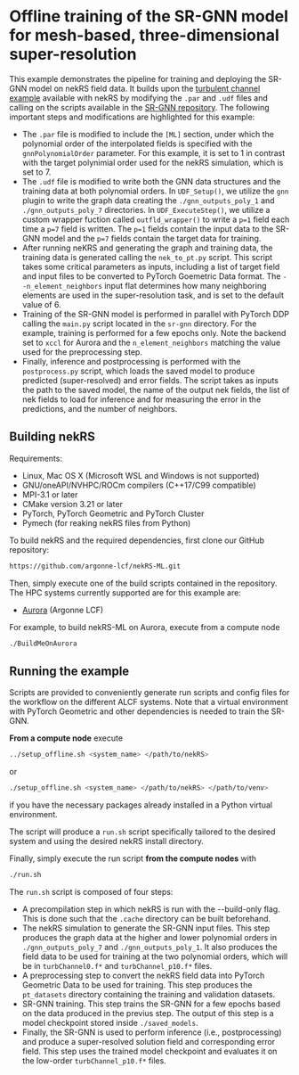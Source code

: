 # Offline training of the SR-GNN model for mesh-based, three-dimensional super-resolution

This example demonstrates the pipeline for training and deploying the SR-GNN model on nekRS field data. It builds upon the [turbulent channel example](../turbChannel/) available with nekRS by modifying the `.par` and `.udf` files and calling on the scripts available in the [SR-GNN repository](../../3rd_party/sr-gnn/).
The following important steps and modifications are highlighted for this example:

* The `.par` file is modified to include the `[ML]` section, under which the polynomial order of the interpolated fields is specified with the `gnnPolynomialOrder` parameter. For this example, it is set to 1 in contrast with the target polynimial order used for the nekRS simulation, which is set to 7.
* The `.udf` file is modified to write both the GNN data structures and the training data at both polynomial orders. In `UDF_Setup()`, we utilize the `gnn` plugin to write the graph data creating the `./gnn_outputs_poly_1` and `./gnn_outputs_poly_7` directories. In `UDF_ExecuteStep()`, we utilize a custom wrapper fuction called `outfld_wrapper()` to write a `p=1` field each time a `p=7` field is written. The `p=1` fields contain the input data to the SR-GNN model and the `p=7` fields contain the target data for training.
* After running neKRS and generating the graph and training data, the training data is generated calling the `nek_to_pt.py` script. This script takes some critical parameters as inputs, including a list of target field and input files to be converted to PyTorch Goemetric Data format. The `--n_element_neighbors` input flat determines how many neighboring elements are used in the super-resolution task, and is set to the default value of 6.
* Training of the SR-GNN model is performed in parallel with PyTorch DDP calling the `main.py` script located in the    `sr-gnn` directory. For the example, training is performed for a few epochs only. Note the backend set to `xccl` for Aurora and the `n_element_neighbors` matching the value used for the preprocessing step. 
* Finally, inference and postprocessing is performed with the `postprocess.py` script, which loads the saved model to produce predicted (super-resolved) and error fields. The script takes as inputs the path to the saved model, the name of the output nek fields, the list of nek fields to load for inference and for measuring the error in the predictions, and the number of neighbors. 


## Building nekRS

Requirements:
* Linux, Mac OS X (Microsoft WSL and Windows is not supported)
* GNU/oneAPI/NVHPC/ROCm compilers (C++17/C99 compatible)
* MPI-3.1 or later
* CMake version 3.21 or later
* PyTorch, PyTorch Geometric and PyTorch Cluster
* Pymech (for reaking nekRS files from Python)

To build nekRS and the required dependencies, first clone our GitHub repository:

```sh
https://github.com/argonne-lcf/nekRS-ML.git
```

Then, simply execute one of the build scripts contained in the repository.
The HPC systems currently supported are for this example are:
* [Aurora](https://docs.alcf.anl.gov/aurora/) (Argonne LCF)

For example, to build nekRS-ML on Aurora, execute from a compute node

```sh
./BuildMeOnAurora
```

## Running the example

Scripts are provided to conveniently generate run scripts and config files for the workflow on the different ALCF systems.
Note that a virtual environment with PyTorch Geometric and other dependencies is needed to train the SR-GNN.

**From a compute node** execute

```sh
../setup_offline.sh <system_name> </path/to/nekRS>
```

or

```sh
./setup_offline.sh <system_name> </path/to/nekRS> </path/to/venv>
```
if you have the necessary packages already installed in a Python virtual environment.

The script will produce a `run.sh` script specifically tailored to the desired system and using the desired nekRS install directory.

Finally, simply execute the run script **from the compute nodes** with

```bash
./run.sh
```

The `run.sh` script is composed of four steps:

- A precompilation step in which nekRS is run with the --build-only flag. This is done such that the `.cache` directory can be built beforehand.
- The nekRS simulation to generate the SR-GNN input files. This step produces the graph data at the higher and lower polynomial orders in `./gnn_outputs_poly_7` and `./gnn_outputs_poly_1`. It also produces the field data to be used for training at the two polynomial orders, which will be in `turbChannel0.f*` and `turbChannel_p10.f*` files.
- A preprocessing step to convert the nekRS field data into PyTorch Geometric Data to be used for training. This step produces the `pt_datasets` directory containing the training and validation datasets.
- SR-GNN training. This step trains the SR-GNN for a few epochs based on the data produced in the previus step. The output of this step is a model checkpoint stored inside `./saved_models`.
- Finally, the SR-GNN is used to perform inference (i.e., postprocessing) and produce a super-resolved solution field and corresponding error field. This step uses the trained model checkpoint and evaluates it on the low-order `turbChannel_p10.f*` files.